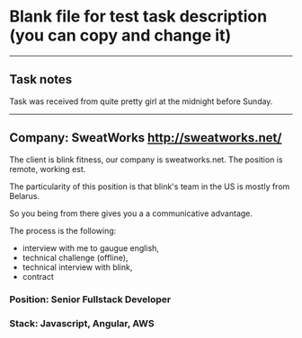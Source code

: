 # Blank file for test task description (you can copy and change it)

---
## Task notes

Task was received from quite pretty girl at the midnight before Sunday.

---

## Company: SweatWorks http://sweatworks.net/

The client is blink fitness, our company is sweatworks.net. The position is remote, working est.

The particularity of this position is that blink's team in the US is mostly from Belarus.

So you being from there gives you a a communicative advantage.

The process is the following:
- interview with me to gaugue english, 
- technical challenge (offline), 
- technical interview with blink, 
- contract

### Position: Senior Fullstack Developer

### Stack: Javascript, Angular, AWS